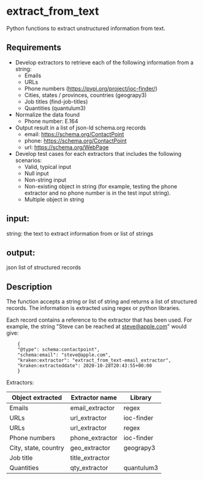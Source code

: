 # extract_from_text

Python functions to extract unstructured information from text.

## Requirements
- Develop extractors to retrieve each of the following information from a string:
  - Emails
  - URLs
  - Phone numbers (https://pypi.org/project/ioc-finder/)
  - Cities, states / provinces, countries (geograpy3)
  - Job titles (find-job-titles)
  - Quantities (quantulum3)
- Normalize the data found
  - Phone number: E.164
- Output result in a list of json-ld schema.org records
  - email: https://schema.org/ContactPoint 
  - phone: https://schema.org/ContactPoint
  - url: https://schema.org/WebPage
- Develop test cases for each extractors that includes the following scenarios:
  - Valid, typical input
  - Null input
  - Non-string input
  - Non-existing object in string (for example, testing the phone extractor and no phone number is in the test input string).
  - Multiple object in string
  

## input:
string: the text to extract information from
or list of strings

## output:
json list of structured records

## Description
The function accepts a string or list of string and returns a list of structured records. The information is extracted using regex or python libraries. 

Each record contains a reference to the extractor that has been used. 
For example, the string "Steve can be reached at steve@apple.com" would give:
```
    {
    "@type": schema:contactpoint",
    "schema:email": "steve@apple.com",
    "kraken:extractor": "extract_from_text-email_extractor",
    "kraken:extracteddate": 2020-10-28T20:43:55+00:00
    }
```

Extractors:

Object extracted | Extractor name | Library
-----------------|----------------|--------
Emails | email_extractor | regex
URLs | url_extractor | ioc-finder
URLs | url_extractor | regex
Phone numbers | phone_extractor | ioc-finder
City, state, country | geo_extractor | geograpy3
Job title | title_extractor |
Quantities | qty_extractor | quantulum3






